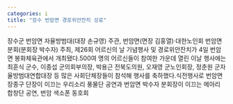 ```yaml
---
categories: i
title: "장수 번암면 경로위안잔치 성료"
---
```

장수군 번암면 자율방범대(대장 손규영) 주관, 번암면(면장 김홍열)·대한노인회 번암면분회(분회장 박수자) 주최, 제26회 어르신의 날 기념행사 및 경로위안잔치가 4일 번암면 봉화체육관에서 개최됐다.500여 명의 어르신들이 참여한 가운데 열린 이날 행사에는 최훈식 군수, 이종섭 군의회부의장, 박용근 전북도의원, 오재영 군노인회장, 정춘원 군자율방범대연합대장 등 많은 사회단체장들이 참석해 행사를 축하했다.식전행사로 번암면 장종구 단장이 이끄는 우리소리 풍물단 공연과 번암면 박수자 분회장이 이끄는 메아리 합창단 공연, 번암 색소폰 동호회